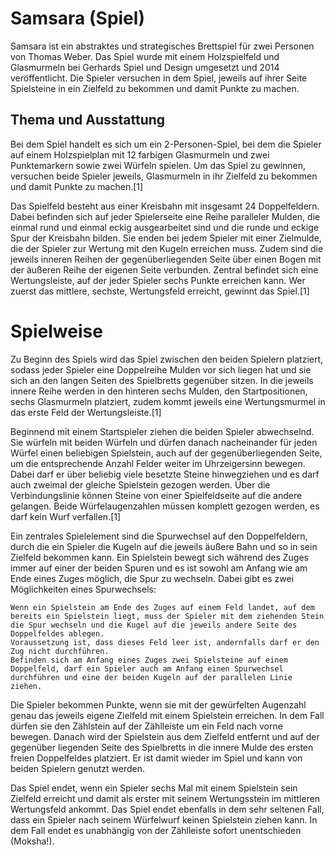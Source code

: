 # Samsara (Spiel)

Samsara ist ein abstraktes und strategisches Brettspiel für zwei Personen von Thomas Weber. 
Das Spiel wurde mit einem Holzspielfeld und Glasmurmeln bei Gerhards Spiel und Design umgesetzt und 2014 veröffentlicht. 
Die Spieler versuchen in dem Spiel, jeweils auf ihrer Seite Spielsteine in ein Zielfeld zu bekommen und damit Punkte zu machen. 

## Thema und Ausstattung

Bei dem Spiel handelt es sich um ein 2-Personen-Spiel, 
bei dem die Spieler auf einem Holzspielplan mit 12 farbigen Glasmurmeln und zwei Punktemarkern sowie zwei Würfeln spielen. 
Um das Spiel zu gewinnen, versuchen beide Spieler jeweils, Glasmurmeln in ihr Zielfeld zu bekommen und damit Punkte zu machen.[1]

Das Spielfeld besteht aus einer Kreisbahn mit insgesamt 24 Doppelfeldern. 
Dabei befinden sich auf jeder Spielerseite eine Reihe paralleler Mulden, 
die einmal rund und einmal eckig ausgearbeitet sind und die runde und eckige Spur der Kreisbahn bilden. 
Sie enden bei jedem Spieler mit einer Zielmulde, 
die der Spieler zur Wertung mit den Kugeln erreichen muss. 
Zudem sind die jeweils inneren Reihen der gegenüberliegenden Seite über einen Bogen mit der äußeren Reihe der eigenen Seite verbunden. 
Zentral befindet sich eine Wertungsleiste, auf der jeder Spieler sechs Punkte erreichen kann. 
Wer zuerst das mittlere, sechste, Wertungsfeld erreicht, gewinnt das Spiel.[1] 


# Spielweise

Zu Beginn des Spiels wird das Spiel zwischen den beiden Spielern platziert, sodass jeder Spieler eine Doppelreihe Mulden vor sich liegen hat und sie sich an den langen Seiten des Spielbretts gegenüber sitzen. 
In die jeweils innere Reihe werden in den hinteren sechs Mulden, den Startpositionen, sechs Glasmurmeln platziert, zudem kommt jeweils eine Wertungsmurmel in das erste Feld der Wertungsleiste.[1]

Beginnend mit einem Startspieler ziehen die beiden Spieler abwechselnd.
Sie würfeln mit beiden Würfeln und dürfen danach nacheinander für jeden Würfel einen beliebigen Spielstein, auch auf der gegenüberliegenden Seite, um die entsprechende Anzahl Felder weiter im Uhrzeigersinn bewegen.
Dabei darf er über beliebig viele besetzte Steine hinwegziehen und es darf auch zweimal der gleiche Spielstein gezogen werden.
Über die Verbindungslinie können Steine von einer Spielfeldseite auf die andere gelangen.
Beide Würfelaugenzahlen müssen komplett gezogen werden, es darf kein Wurf verfallen.[1]

Ein zentrales Spielelement sind die Spurwechsel auf den Doppelfeldern, durch die ein Spieler die Kugeln auf die jeweils äußere Bahn und so in sein Zielfeld bekommen kann. 
Ein Spielstein bewegt sich während des Zuges immer auf einer der beiden Spuren und es ist sowohl am Anfang wie am Ende eines Zuges möglich, die Spur zu wechseln. 
Dabei gibt es zwei Möglichkeiten eines Spurwechsels:

    Wenn ein Spielstein am Ende des Zuges auf einem Feld landet, auf dem bereits ein Spielstein liegt, muss der Spieler mit dem ziehenden Stein die Spur wechseln und die Kugel auf die jeweils andere Seite des Doppelfeldes ablegen. 
    Voraussetzung ist, dass dieses Feld leer ist, andernfalls darf er den Zug nicht durchführen.
    Befinden sich am Anfang eines Zuges zwei Spielsteine auf einem Doppelfeld, darf ein Spieler auch am Anfang einen Spurwechsel durchführen und eine der beiden Kugeln auf der parallelen Linie ziehen.

Die Spieler bekommen Punkte, wenn sie mit der gewürfelten Augenzahl genau das jeweils eigene Zielfeld mit einem Spielstein erreichen. 
In dem Fall dürfen sie den Zählstein auf der Zählleiste um ein Feld nach vorne bewegen. 
Danach wird der Spielstein aus dem Zielfeld entfernt und auf der gegenüber liegenden Seite des Spielbretts in die innere Mulde des ersten freien Doppelfeldes platziert. Er ist damit wieder im Spiel und kann von beiden Spielern genutzt werden.

Das Spiel endet, wenn ein Spieler sechs Mal mit einem Spielstein sein Zielfeld erreicht und damit als erster mit seinem Wertungsstein im mittleren Wertungsfeld ankommt. Das Spiel endet ebenfalls in dem sehr seltenen Fall, dass ein Spieler nach seinem Würfelwurf keinen Spielstein ziehen kann. 
In dem Fall endet es unabhängig von der Zählleiste sofort unentschieden (Moksha!).